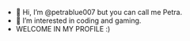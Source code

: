 - 👋 Hi, I’m @petrablue007 but you can call me Petra. 
- 👀 I’m interested in coding and gaming.
- WELCOME IN MY PROFILE :) 



<!---
petrablue007/petrablue007 is a ✨ special ✨ repository because its `README.md` (this file) appears on your GitHub profile.
You can click the Preview link to take a look at your changes.
--->
